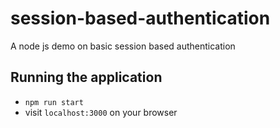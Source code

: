 # session-based-authentication
A node js demo on basic session based authentication

## Running the application
- `npm run start`
- visit `localhost:3000` on your browser

